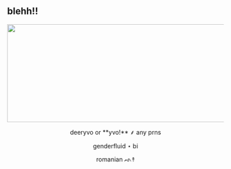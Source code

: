 ## blehh!!
 </p>
<p align="center">
<img width="2047" height="228" alt="image" src="https://github.com/user-attachments/assets/98364837-24d8-4740-8c28-171c9175820e" />

 </p>
<p align="center">
deeryvo or **yvo!** ⸙ any prns
  </p>
 <p align="center">
genderfluid ⋆ bi 
  </p>
 <p align="center">
 romanian ᨒ↟









